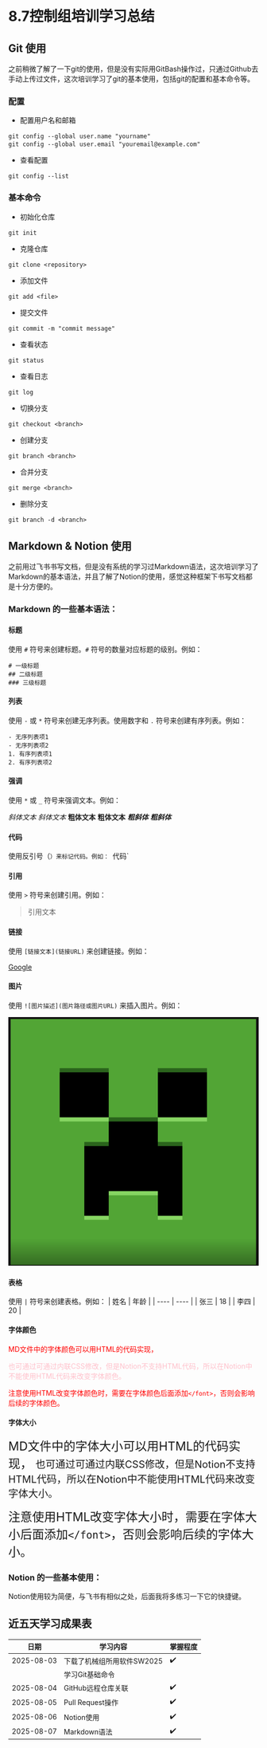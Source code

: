 # 8.7控制组培训学习总结  
## Git 使用  
之前稍微了解了一下git的使用，但是没有实际用GitBash操作过，只通过Github去手动上传过文件，这次培训学习了git的基本使用，包括git的配置和基本命令等。
### 配置
- 配置用户名和邮箱
```
git config --global user.name "yourname"
git config --global user.email "youremail@example.com"
```
- 查看配置
```
git config --list
```
### 基本命令
- 初始化仓库
```
git init
```
- 克隆仓库
```
git clone <repository>
```
- 添加文件
```
git add <file>
```
- 提交文件
```
git commit -m "commit message"
```
- 查看状态
```
git status
```
- 查看日志
```
git log
```
- 切换分支
```
git checkout <branch>
```
- 创建分支
```
git branch <branch>
```
- 合并分支
```
git merge <branch>
```
- 删除分支
```
git branch -d <branch>
```

## Markdown & Notion 使用  
之前用过飞书书写文档，但是没有系统的学习过Markdown语法，这次培训学习了Markdown的基本语法，并且了解了Notion的使用，感觉这种框架下书写文档都是十分方便的。  

### Markdown 的一些基本语法：

#### 标题
使用 `#` 符号来创建标题。`#` 符号的数量对应标题的级别。例如：
```
# 一级标题
## 二级标题
### 三级标题
```
#### 列表
使用 `-` 或 `*` 符号来创建无序列表。使用数字和 `.` 符号来创建有序列表。例如：
```
- 无序列表项1
- 无序列表项2
1. 有序列表项1
2. 有序列表项2
```
#### 强调
使用 `*` 或 `_` 符号来强调文本。例如：

*斜体文本*
_斜体文本_
**粗体文本**
__粗体文本__
***粗斜体***
___粗斜体___

#### 代码
使用反引号（`）来标记代码。例如：
`代码`

#### 引用
使用 `>` 符号来创建引用。例如：
> 引用文本

#### 链接
使用 `[链接文本](链接URL)` 来创建链接。例如：

[Google](https://www.google.com)

#### 图片
使用 `![图片描述](图片路径或图片URL)` 来插入图片。例如：

![苦力怕](creeper.jpg)

#### 表格
使用 `|` 符号来创建表格。例如：
| 姓名 | 年龄 |
| ---- | ---- |
| 张三 | 18   |
| 李四 | 20   |

#### 字体颜色
<font color="red"> MD文件中的字体颜色可以用HTML的代码实现，

<span style="color:pink">也可通过可通过内联CSS修改，但是Notion不支持HTML代码，所以在Notion中不能使用HTML代码来改变字体颜色。</span>


注意使用HTML改变字体颜色时，需要在字体颜色后面添加`</font>`，否则会影响后续的字体颜色。</font>

#### 字体大小
<font size="5"> MD文件中的字体大小可以用HTML的代码实现，
<span style="font-size:20px">也可通过可通过内联CSS修改，但是Notion不支持HTML代码，所以在Notion中不能使用HTML代码来改变字体大小。</span>

注意使用HTML改变字体大小时，需要在字体大小后面添加`</font>`，否则会影响后续的字体大小。</font>

### Notion 的一些基本使用：
Notion使用较为简便，与飞书有相似之处，后面我将多练习一下它的快捷键。  

## 近五天学习成果表
| 日期       | 学习内容                  | 掌握程度 |
|------------|---------------------------|----------|
| 2025-08-03 | 下载了机械组所用软件SW2025 | ✔️       |
|            | 学习Git基础命令           |          |
| 2025-08-04 | GitHub远程仓库关联        | ✔️       |
|2025-08-05	|Pull Request操作	|✔️
|2025-08-06	|Notion使用	|✔️
|2025-08-07	|Markdown语法	|✔️